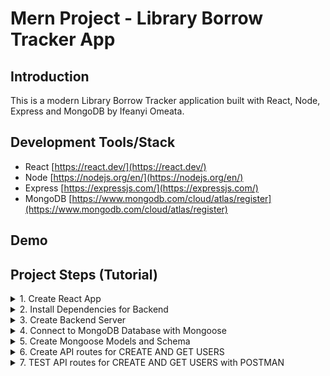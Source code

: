 # Mern Project - Library Borrow Tracker App

## Introduction

This is a modern Library Borrow Tracker application built with React, Node, Express and MongoDB by Ifeanyi Omeata.

## Development Tools/Stack

- React [https://react.dev/](https://react.dev/)
- Node [https://nodejs.org/en/](https://nodejs.org/en/)
- Express [https://expressjs.com/](https://expressjs.com/)
- MongoDB [https://www.mongodb.com/cloud/atlas/register](https://www.mongodb.com/cloud/atlas/register)

## Demo

## Project Steps (Tutorial)

<details>
<summary>1. Create React App</summary>

# Create React App

### [https://github.com/omeatai/mern-library-tracker/commit/b450864d806dd7394e99b0068e7fa13dc7801c6e](https://github.com/omeatai/mern-library-tracker/commit/b450864d806dd7394e99b0068e7fa13dc7801c6e)

```x
yarn create react-app .
```

<img width="1101" alt="image" src="https://github.com/omeatai/mern-project-library-tracker/assets/32337103/9d3685f6-d603-4151-8fb8-ab0bdf70dbb5">

# #End</details>

<details>
<summary>2. Install Dependencies for Backend </summary>

# Install Dependencies for Backend

### [https://github.com/omeatai/mern-project-library-tracker/commit/2d613a6a2ab200f6481cdc7af8e3a6532264557a](https://github.com/omeatai/mern-project-library-tracker/commit/2d613a6a2ab200f6481cdc7af8e3a6532264557a)

# Create Backend Folder

```x
mkdir backend
cd backend
```

# Intialise npm

```x
npm init -y
```

# Install Dependencies for backend (Express, Mongoose, Cross-Origin-Resource-Sharing and DotENV)

```x
npm install express mongoose cors dotenv
yarn add express mongoose cors dotenv
```

# Install Nodemon

```x
sudo npm install -g nodemon
```

<img width="1101" alt="image" src="https://github.com/omeatai/mern-project-library-tracker/assets/32337103/bc7e1c78-d24d-45fe-ac5c-129414028c6c">
<img width="1101" alt="image" src="https://github.com/omeatai/mern-project-library-tracker/assets/32337103/a5cf7b43-8f8a-41d6-8ec6-4b83224c6c6f">

# #End</details>

<details>
<summary>3. Create Backend Server </summary>

# Create Backend Server

### [https://github.com/omeatai/mern-project-library-tracker/commit/3a9652e5f33d3e4e129692bbadc9d50888a86b5c](https://github.com/omeatai/mern-project-library-tracker/commit/3a9652e5f33d3e4e129692bbadc9d50888a86b5c)

# Start Server

```x
cd backend
nodemon server.js
```

<img width="1024" alt="image" src="https://github.com/omeatai/mern-project-library-tracker/assets/32337103/a5f3af93-3a79-444b-b957-c7e9ea337a88">
<img width="1024" alt="image" src="https://github.com/omeatai/mern-project-library-tracker/assets/32337103/ed4c30ee-e6db-4550-9c3f-a0008a5d627f">

# #End</details>

<details>
<summary>4. Connect to MongoDB Database with Mongoose </summary>

# Connect to MongoDB Database with Mongoose

### [https://github.com/omeatai/mern-project-library-tracker/commit/d7a5b66d79d926cf26bffd72e2f62a55d78888a7](https://github.com/omeatai/mern-project-library-tracker/commit/d7a5b66d79d926cf26bffd72e2f62a55d78888a7)

<img width="1187" alt="image" src="https://github.com/omeatai/mern-project-library-tracker/assets/32337103/d7b1562f-31a9-4d12-8565-f29e4e18a19f">
<img width="1187" alt="image" src="https://github.com/omeatai/mern-project-library-tracker/assets/32337103/de394043-4a5a-4b86-a701-f5b8d0194b05">
<img width="1187" alt="image" src="https://github.com/omeatai/mern-project-library-tracker/assets/32337103/b3e4a538-9a26-42f7-85ec-40989d82b29f">
<img width="1024" alt="image" src="https://github.com/omeatai/mern-project-library-tracker/assets/32337103/021a0f83-a529-43a1-ba7b-655e6cc72d7a">
<img width="1024" alt="Screenshot 2023-11-13 at 7 32 33 AM" src="https://github.com/omeatai/mern-project-library-tracker/assets/32337103/c7dbddd8-4152-4d7a-859d-92fa7fe1364f">
<img width="1024" alt="image" src="https://github.com/omeatai/mern-project-library-tracker/assets/32337103/37a2052d-be9d-4589-8ce4-27408ab6cd5a">

# #End</details>

<details>
<summary>5. Create Mongoose Models and Schema </summary>

# Create Mongoose Models and Schema

### [https://github.com/omeatai/mern-project-library-tracker/commit/c30a97574a110c9936e635700fe85c322645bdd4](https://github.com/omeatai/mern-project-library-tracker/commit/c30a97574a110c9936e635700fe85c322645bdd4)

<img width="1024" alt="image" src="https://github.com/omeatai/mern-project-library-tracker/assets/32337103/5767d9f9-49bb-499a-9f69-64d654f265aa">
<img width="1024" alt="image" src="https://github.com/omeatai/mern-project-library-tracker/assets/32337103/01a994c2-dcee-43be-81bf-46ea28cb35d7">
<img width="1024" alt="image" src="https://github.com/omeatai/mern-project-library-tracker/assets/32337103/cb1729f1-9559-4011-9b49-826daefc4270">

# #End</details>

<details>
<summary>6. Create API routes for CREATE AND GET USERS </summary>

# Create API routes for CREATE AND GET USERS

### [https://github.com/omeatai/mern-project-library-tracker/commit/8c1a951d99bddcc22a11e1fa1aa6027af676fa62](https://github.com/omeatai/mern-project-library-tracker/commit/8c1a951d99bddcc22a11e1fa1aa6027af676fa62)

<img width="1024" alt="image" src="https://github.com/omeatai/mern-project-library-tracker/assets/32337103/979ada54-e519-48d7-97b8-0cd3aaf145dd">
<img width="1024" alt="image" src="https://github.com/omeatai/mern-project-library-tracker/assets/32337103/10661982-1ccb-4523-b682-6b977bc0d269">
<img width="1024" alt="image" src="https://github.com/omeatai/mern-project-library-tracker/assets/32337103/87c41391-e563-42df-9be2-daed098266fe">
<img width="1024" alt="image" src="https://github.com/omeatai/mern-project-library-tracker/assets/32337103/4354266e-c12c-479b-8de5-545e035644f5">
<img width="1024" alt="image" src="https://github.com/omeatai/mern-project-library-tracker/assets/32337103/a3f1c470-b518-47a0-883c-9c5de7324f81">

# #End</details>

<details>
<summary>7. TEST API routes for CREATE AND GET USERS with POSTMAN</summary>

# TEST API routes for CREATE AND GET USERS with POSTMAN


# #End</details>















